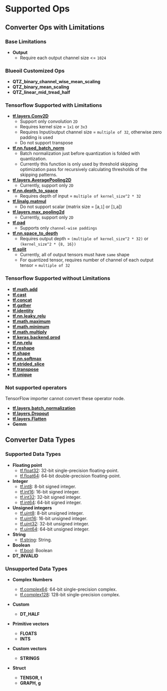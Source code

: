 # Supported Ops
## Converter Ops with Limitations
### Base Limitations
- **Output**
    - Require each output channel size <= `1024`

### Blueoil Customized Ops
- **QTZ_binary_channel_wise_mean_scaling**
- **QTZ_binary_mean_scaling**
- **QTZ_linear_mid_tread_half**

### Tensorflow Supported with Limitations
- **[tf.layers.Conv2D](https://www.tensorflow.org/versions/r1.15/api_docs/python/tf/layers/Conv2D)**
    - Support only convolution `2D`
    - Requires kernel size = `1x1` or `3x3`
    - Requires Input/output channel size = `multiple of 32`, otherwise zero padding is used
    - Do not support transpose 
- **[tf.nn.fused_batch_norm](https://www.tensorflow.org/versions/r1.15/api_docs/python/tf/nn/fused_batch_norm)**
    - Batch normalization just before quantization is folded with quantization.
    - Currently this function is only used by threshold skipping optimization pass for recursively calculating thresholds of the skipping patterns.
- **[tf.layers.AveragePooling2D](https://www.tensorflow.org/versions/r1.15/api_docs/python/tf/layers/AveragePooling2D)**
    - Currently, support only `2D`
- **[tf.nn.depth_to_space](https://www.tensorflow.org/versions/r1.15/api_docs/python/tf/nn/depth_to_space)**
    - Requires depth of input = `multiple of kernel_size^2 * 32`
- **[tf.linalg.matmul](https://www.tensorflow.org/versions/r1.15/api_docs/python/tf/linalg/matmul)**
    - Do not support scalar (matrix size = [a,`1`] or [`1`,a])
- **[tf.layers.max_pooling2d](https://www.tensorflow.org/versions/r1.15/api_docs/python/tf/layers/max_pooling2d)**
     - Currently, support only `2D`
- **[tf.pad](https://www.tensorflow.org/versions/r1.15/api_docs/python/tf/pad)**
    - Supports only `channel-wise paddings`
- **[tf.nn.space_to_depth](https://www.tensorflow.org/versions/r1.15/api_docs/python/tf/nn/space_to_depth)**
    - Requires output depth = `(multiple of kernel_size^2 * 32)` or `(kernel_size^2 * {8, 16})`
- **[tf.split](https://www.tensorflow.org/versions/r1.15/api_docs/python/tf/split)**
    - Currently, all of output tensors must have `same` shape
    - For quantized tensor, requires number of channel of each output tensor = `multiple of 32`

###  Tensorflow Supported without Limitations
- **[tf.math.add](https://www.tensorflow.org/versions/r1.15/api_docs/python/tf/math/add)**
- **[tf.cast](https://www.tensorflow.org/versions/r1.15/api_docs/python/tf/cast)**
- **[tf.concat](https://www.tensorflow.org/versions/r1.15/api_docs/python/tf/concat)**
- **[tf.gather](https://www.tensorflow.org/versions/r1.15/api_docs/python/tf/gather)**
- **[tf.identity](https://www.tensorflow.org/versions/r1.15/api_docs/python/tf/identity)**
- **[tf.nn.leaky_relu](https://www.tensorflow.org/versions/r1.15/api_docs/python/tf/nn/leaky_relu)**
- **[tf.math.maximum](https://www.tensorflow.org/versions/r1.15/api_docs/python/tf/math/maximum)**
- **[tf.math.minimum](https://www.tensorflow.org/versions/r1.15/api_docs/python/tf/math/minimum)**
- **[tf.math.multiply](https://www.tensorflow.org/versions/r1.15/api_docs/python/tf/math/multiply)**
- **[tf.keras.backend.prod](https://www.tensorflow.org/versions/r1.15/api_docs/python/tf/keras/backend/prod)**
- **[tf.nn.relu](https://www.tensorflow.org/versions/r1.15/api_docs/python/tf/nn/relu)**
- **[tf.reshape](https://www.tensorflow.org/versions/r1.15/api_docs/python/tf/reshape)**
- **[tf.shape](https://www.tensorflow.org/versions/r1.15/api_docs/python/tf/shape)**
- **[tf.nn.softmax](https://www.tensorflow.org/versions/r1.15/api_docs/python/tf/nn/softmax)**
- **[tf.strided_slice](https://www.tensorflow.org/versions/r1.15/api_docs/python/tf/strided_slice)**
- **[tf.transpose](https://www.tensorflow.org/versions/r1.15/api_docs/python/tf/transpose)**
- **[tf.unique](https://www.tensorflow.org/versions/r1.15/api_docs/python/tf/unique)**

 ### Not supported operators 
 TensorFlow importer cannot convert these operator node.
 - **[tf.layers.batch_normalization](https://www.tensorflow.org/versions/r1.15/api_docs/python/tf/layers/batch_normalization)**
 - **[tf.layers.Dropout](https://www.tensorflow.org/versions/r1.15/api_docs/python/tf/layers/Dropout)**
 - **[tf.layers.Flatten](https://www.tensorflow.org/versions/r1.15/api_docs/python/tf/layers/Flatten)**
  - **Gemm**

## Converter Data Types
### Supported Data Types
- **Floating point**
    - [tf.float32](https://www.tensorflow.org/api_docs/python/tf#float32): 32-bit single-precision floating-point.
    - [tf.float64](https://www.tensorflow.org/api_docs/python/tf#float64): 64-bit double-precision floating-point.
- **Integer**
    - [tf.int8](https://www.tensorflow.org/api_docs/python/tf#int8): 8-bit signed integer.
    - [tf.int16](https://www.tensorflow.org/api_docs/python/tf#int16): 16-bit signed integer.
    - [tf.int32](https://www.tensorflow.org/api_docs/python/tf#int32): 32-bit signed integer.
    - [tf.int64](https://www.tensorflow.org/api_docs/python/tf#int64): 64-bit signed integer.
- **Unsigned integers**
    - [tf.uint8](https://www.tensorflow.org/api_docs/python/tf#uint8): 8-bit unsigned integer.
    - [tf.uint16](https://www.tensorflow.org/api_docs/python/tf#uint16): 16-bit unsigned integer.
    - [tf.uint32](https://www.tensorflow.org/api_docs/python/tf#uint32): 32-bit unsigned integer.
    - [tf.uint64](https://www.tensorflow.org/api_docs/python/tf#uint64): 64-bit unsigned integer.
- **String**
    - [tf.string](https://www.tensorflow.org/api_docs/python/tf#string): String.
- **Boolean**
    - [tf.bool](https://www.tensorflow.org/api_docs/python/tf#bool): Boolean
- **DT_INVALID**

### Unsupported Data Types
- **Complex Numbers**
    - [tf.complex64](https://www.tensorflow.org/api_docs/python/tf#complex64): 64-bit single-precision complex.
    - [tf.complex128](https://www.tensorflow.org/api_docs/python/tf#complex128): 128-bit single-precision complex.

- **Custom**
    - **DT_HALF**
- **Primitive vectors**
    - **FLOATS**
    - **INTS**
- **Custom vectors**
    - **STRINGS**
- **Struct**
    - **TENSOR, t**
    - **GRAPH, g**
